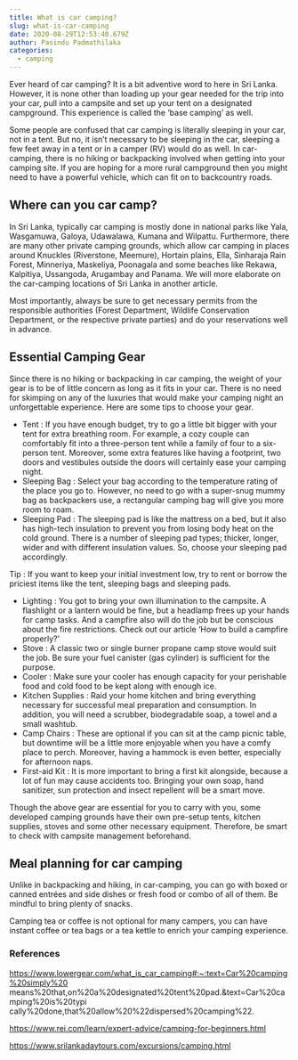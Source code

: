 ```yaml
---
title: What is car camping?
slug: what-is-car-camping
date: 2020-08-29T12:53:40.679Z
author: Pasindu Padmathilaka
categories:
  - camping
---
```

Ever heard of car camping? It is a bit adventive word to here in Sri Lanka. However, it is none other than loading up your gear needed for the trip into your car, pull into a campsite and set up your tent on a designated campground. This experience is called the ‘base camping’ as well.

Some people are confused that car camping is literally sleeping in your car, not in a tent. But no, it isn’t necessary to be sleeping in the car, sleeping a few feet away in a tent or in a camper (RV) would do as well. In car-camping, there is no hiking or backpacking involved when getting into your camping site. If you are hoping for a more rural campground then you might need to have a powerful vehicle, which can fit on to backcountry roads.

## Where can you car camp?

In Sri Lanka, typically car camping is mostly done in national parks like Yala, Wasgamuwa, Galoya, Udawalawa, Kumana and Wilpattu. Furthermore, there are many other private camping grounds, which allow car camping in places around Knuckles (Riverstone, Meemure), Hortain plains, Ella, Sinharaja Rain Forest, Minneriya, Maskeliya, Poonagala and some beaches like Rekawa, Kalpitiya, Ussangoda, Arugambay and Panama. We will more elaborate on the car-camping locations of Sri Lanka in another article.

Most importantly, always be sure to get necessary permits from the responsible authorities (Forest Department, Wildlife Conservation Department, or the respective private parties) and do your reservations well in advance.

## Essential Camping Gear

Since there is no hiking or backpacking in car camping, the weight of your gear is to be of little concern as long as it fits in your car. There is no need for skimping on any of the luxuries that would make your camping night an unforgettable experience. Here are some tips to choose your gear.

* Tent : If you have enough budget, try to go a little bit bigger with your tent for extra breathing room. For example, a cozy couple can comfortably fit into a three-person tent while a family of four to a six-person tent. Moreover, some extra features like having a footprint, two doors and vestibules outside the doors will certainly ease your camping night.
* Sleeping Bag : Select your bag according to the temperature rating of the place you go to. However, no need to go with a super-snug mummy bag as backpackers use, a rectangular camping bag will give you more room to roam.
* Sleeping Pad : The sleeping pad is like the mattress on a bed, but it also has high-tech insulation to prevent you from losing body heat on the cold ground. There is a number of sleeping pad types; thicker, longer, wider and with different insulation values. So, choose your sleeping pad accordingly.

Tip : If you want to keep your initial investment low, try to rent or borrow the priciest items like the tent, sleeping bags and sleeping pads.

* Lighting : You got to bring your own illumination to the campsite. A flashlight or a lantern would be fine, but a headlamp frees up your hands for camp tasks. And a campfire also will do the job but be conscious about the fire restrictions. Check out our article ‘How to build a campfire properly?’
* Stove : A classic two or single burner propane camp stove would suit the job. Be sure your fuel canister (gas cylinder) is sufficient for the purpose.
* Cooler : Make sure your cooler has enough capacity for your perishable food and cold food to be kept along with enough ice.
* Kitchen Supplies : Raid your home kitchen and bring everything necessary for successful meal preparation and consumption. In addition, you will need a scrubber, biodegradable soap, a towel and a small washtub.
* Camp Chairs : These are optional if you can sit at the camp picnic table, but downtime will be a little more enjoyable when you have a comfy place to perch. Moreover, having a hammock is even better, especially for afternoon naps.
* First-aid Kit : It is more important to bring a first kit alongside, because a lot of fun may cause accidents too. Bringing your own soap, hand sanitizer, sun protection and insect repellent will be a smart move.

Though the above gear are essential for you to carry with you, some developed camping grounds have their own pre-setup tents, kitchen supplies, stoves and some other necessary equipment. Therefore, be smart to check with campsite management beforehand.

## Meal planning for car camping

Unlike in backpacking and hiking, in car-camping, you can go with boxed or canned entrées and side dishes or fresh food or combo of all of them. Be mindful to bring plenty of snacks.

Camping tea or coffee is not optional for many campers, you can have instant coffee or tea bags or a tea kettle to enrich your camping experience.

### References

https://www.lowergear.com/what_is_car_camping#:~:text=Car%20camping%20simply%20
means%20that,on%20a%20designated%20tent%20pad.&amp;text=Car%20camping%20is%20typi
cally%20done,that%20allow%20%22dispersed%20camping%22.

https://www.rei.com/learn/expert-advice/camping-for-beginners.html

https://www.srilankadaytours.com/excursions/camping.html